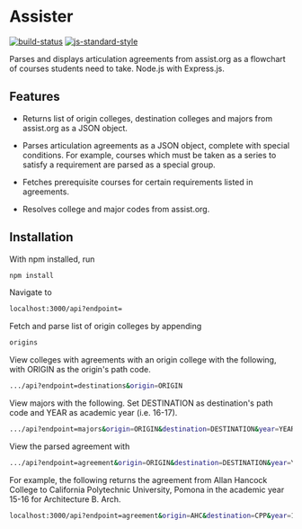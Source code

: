# Assister
[![build-status](https://img.shields.io/travis/oshaw/assist-client/master.svg)](https://travis-ci.org/oshaw/assist-client)
[![js-standard-style](https://img.shields.io/badge/code%20style-standard-brightgreen.svg)](http://standardjs.com/)

Parses and displays articulation agreements from assist.org as a flowchart of courses students need to take. Node.js with Express.js.

## Features
- Returns list of origin colleges, destination colleges and majors from assist.org as a JSON object.

- Parses articulation agreements as a JSON object, complete with special conditions. For example, courses which must be taken as a series to satisfy a requirement are parsed as a special group.

- Fetches prerequisite courses for certain requirements listed in agreements.

- Resolves college and major codes from assist.org.

## Installation
With npm installed, run
```bash
npm install
```

Navigate to
```bash
localhost:3000/api?endpoint=
```

Fetch and parse list of origin colleges by appending
```bash
origins
```

View colleges with agreements with an origin college with the following, with ORIGIN as the origin's path code.
```bash
.../api?endpoint=destinations&origin=ORIGIN
```

   
View majors with the following. Set DESTINATION as destination's path code and YEAR as academic year (i.e. 16-17).
```bash
.../api?endpoint=majors&origin=ORIGIN&destination=DESTINATION&year=YEAR
```

View the parsed agreement with 
```bash
.../api?endpoint=agreement&origin=ORIGIN&destination=DESTINATION&year=YEAR&major=MAJOR
```

For example, the following returns the agreement from Allan Hancock College to California Polytechnic University, Pomona in the academic year 15-16 for Architecture B. Arch.
```bash
localhost:3000/api?endpoint=agreement&origin=AHC&destination=CPP&year=15-16&major=ARCH
```
